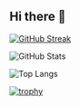 ## Hi there 👋
[![GitHub Streak](https://streak-stats.demolab.com/?user=Fabio4489&theme=tokyonight)](https://git.io/streak-stats)

![GitHub Stats](https://github-readme-stats.vercel.app/api?username=Fabio4489&show_icons=true&theme=tokyonight)

![Top Langs](https://github-readme-stats.vercel.app/api/top-langs/?username=Fabio4489&layout=compact&theme=tokyonight)

[![trophy](https://github-profile-trophy.vercel.app/?username=Fabio4489&theme=onedark)](https://github.com/Fabio4489/github-profile-trophy)



<!--

**Fabio4489/Fabio4489** is a ✨ _special_ ✨ repository because its `README.md` (this file) appears on your GitHub profile.

Here are some ideas to get you started:

- 🔭 I’m currently working on ...
- 🌱 I’m currently learning ...
- 👯 I’m looking to collaborate on ...
- 🤔 I’m looking for help with ...
- 💬 Ask me about ...
- 📫 How to reach me: ...
- 😄 Pronouns: ...
- ⚡ Fun fact: ...
-->
